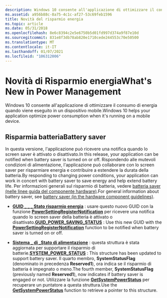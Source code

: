 ```yaml
---
description: Windows 10 consente all'applicazione di ottimizzare il consumo di energia quando è in esecuzione in un dispositivo mobile.
ms.assetid: a956b88c-8a75-4c1c-af27-53c69feb1596
title: Novità del risparmio energia
ms.topic: article
ms.date: 05/31/2018
ms.openlocfilehash: 8e6c8394c2e5e6750b5d01fd997d374a9f87e10d
ms.sourcegitcommit: 831e8f3db78ab820e1710cede244553c70e50500
ms.translationtype: MT
ms.contentlocale: it-IT
ms.lasthandoff: 01/07/2021
ms.locfileid: "106312006"
---
```

# <a name="whats-new-in-power-management"></a><span data-ttu-id="a38c8-103">Novità di Risparmio energia</span><span class="sxs-lookup"><span data-stu-id="a38c8-103">What's New in Power Management</span></span>

<span data-ttu-id="a38c8-104">Windows 10 consente all'applicazione di ottimizzare il consumo di energia quando viene eseguito in un dispositivo mobile.</span><span class="sxs-lookup"><span data-stu-id="a38c8-104">Windows 10 helps your application optimize power consumption when it's running on a mobile device.</span></span>

## <a name="battery-saver"></a><span data-ttu-id="a38c8-105">Risparmia batteria</span><span class="sxs-lookup"><span data-stu-id="a38c8-105">Battery saver</span></span>

<span data-ttu-id="a38c8-106">In questa versione, l'applicazione può ricevere una notifica quando lo screen saver è attivato o disattivato.</span><span class="sxs-lookup"><span data-stu-id="a38c8-106">In this release, your application can be notified when battery saver is turned on or off.</span></span> <span data-ttu-id="a38c8-107">Rispondendo alle mutevoli condizioni di alimentazione, l'applicazione può collaborare con lo screen saver per risparmiare energia e contribuire a estendere la durata della batteria.</span><span class="sxs-lookup"><span data-stu-id="a38c8-107">By responding to changing power conditions, your application can work in concert with battery saver to save energy and help extend battery life.</span></span> <span data-ttu-id="a38c8-108">Per informazioni generali sul risparmio di batteria, vedere [batteria saver (nelle linee guida del componente hardware)](/windows-hardware/design/component-guidelines/battery-saver).</span><span class="sxs-lookup"><span data-stu-id="a38c8-108">For general information about battery saver, see [battery saver (in the hardware component guidelines)](/windows-hardware/design/component-guidelines/battery-saver).</span></span>

-   <span data-ttu-id="a38c8-109">[**GUID \_ \_ \_ Stato risparmio energia**](power-setting-guids.md) : usare questo nuovo GUID con la funzione [**PowerSettingRegisterNotification**](/windows/desktop/api/Powersetting/nf-powersetting-powersettingregisternotification) per ricevere una notifica quando lo screen saver della batteria è attivato o disattivato.</span><span class="sxs-lookup"><span data-stu-id="a38c8-109">[**GUID\_POWER\_SAVING\_STATUS**](power-setting-guids.md) : Use this new GUID with the [**PowerSettingRegisterNotification**](/windows/desktop/api/Powersetting/nf-powersetting-powersettingregisternotification) function to be notified when battery saver is turned on or off.</span></span>

-   <span data-ttu-id="a38c8-110">[**Sistema \_ di \_Stato di alimentazione**](/windows/desktop/api/Winbase/ns-winbase-system_power_status) : questa struttura è stata aggiornata per supportare il risparmio di batterie.</span><span class="sxs-lookup"><span data-stu-id="a38c8-110">[**SYSTEM\_POWER\_STATUS**](/windows/desktop/api/Winbase/ns-winbase-system_power_status) : This structure has been updated to support battery saver.</span></span> <span data-ttu-id="a38c8-111">Il quarto membro, **SystemStatusFlag** (denominato in precedenza **Reserved1**), ora indica se il risparmio di batteria è impegnato o meno.</span><span class="sxs-lookup"><span data-stu-id="a38c8-111">The fourth member, **SystemStatusFlag** (previously named **Reserved1**), now indicates if battery saver is engaged or not.</span></span> <span data-ttu-id="a38c8-112">Utilizzare la funzione [**GetSystemPowerStatus**](/windows/desktop/api/Winbase/nf-winbase-getsystempowerstatus) per recuperare un puntatore a questa struttura.</span><span class="sxs-lookup"><span data-stu-id="a38c8-112">Use the [**GetSystemPowerStatus**](/windows/desktop/api/Winbase/nf-winbase-getsystempowerstatus) function to retrieve a pointer to this structure.</span></span>

 

 
